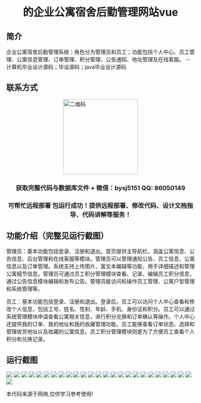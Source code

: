 <p><h1 align="center">的企业公寓宿舍后勤管理网站vue</h1></p>

## 简介
企业公寓宿舍后勤管理系统：角色分为管理员和员工；功能包括个人中心、员工管理、公寓信息管理、订单管理、积分管理、公告通知、地址管理及在线客服。    --计算机毕业设计源码；毕设源码；java毕业设计源码


## 联系方式
<img src="https://bs-1329754181.cos.ap-shanghai.myqcloud.com/wx.jpg" alt="二维码" style="display: block; margin: 0 auto;" width="200px">
<p><h3 align="center">获取完整代码与数据库文件 + 微信：bysj5151 QQ: 86050149</h3></p>
<p><h3 align="center">可帮忙远程部署 包运行成功！提供远程部署、修改代码、设计文档指导、代码讲解等服务！</h3></p>

## 功能介绍（完整见运行截图）
管理员：基本功能包括登录、注册和退出。首页提供主导航栏，涵盖公寓信息、公告信息、后台管理和在线客服等模块。管理员可以管理通知公告、员工信息、公寓信息以及订单管理。系统支持上传图片、富文本编辑等功能，用于详细描述和管理公寓细节信息。管理员可通过员工积分管理模块查看、记录、编辑员工积分信息，通过公告信息模块编辑和发布公告。管理员能访问和操作员工管理、公寓户型管理和系统管理等。

员工：基本功能包括登录、注册和退出。登录后，员工可以访问个人中心查看和修改个人信息，包括工号、姓名、性别、年龄、手机、身份证和积分。员工可以通过系统管理模块申请查看公寓相关信息，进行积分兑换和订单确认等操作。个人中心还提供我的订单、我的地址和我的收藏管理功能，员工能够查看订单状态、选择和管理收货地址以及收藏的公寓信息。员工积分管理模块则是为了方便员工查看个人积分和兑换记录。


## 运行截图
![](https://bs-1329754181.cos.ap-shanghai.myqcloud.com/ssm/EnterpriseApartmentDormitoryManagement/img/001.jpg)
![](https://bs-1329754181.cos.ap-shanghai.myqcloud.com/ssm/EnterpriseApartmentDormitoryManagement/img/002.jpg)
![](https://bs-1329754181.cos.ap-shanghai.myqcloud.com/ssm/EnterpriseApartmentDormitoryManagement/img/003.jpg)
![](https://bs-1329754181.cos.ap-shanghai.myqcloud.com/ssm/EnterpriseApartmentDormitoryManagement/img/004.jpg)
![](https://bs-1329754181.cos.ap-shanghai.myqcloud.com/ssm/EnterpriseApartmentDormitoryManagement/img/005.jpg)
![](https://bs-1329754181.cos.ap-shanghai.myqcloud.com/ssm/EnterpriseApartmentDormitoryManagement/img/006.jpg)
![](https://bs-1329754181.cos.ap-shanghai.myqcloud.com/ssm/EnterpriseApartmentDormitoryManagement/img/007.jpg)
![](https://bs-1329754181.cos.ap-shanghai.myqcloud.com/ssm/EnterpriseApartmentDormitoryManagement/img/008.jpg)
![](https://bs-1329754181.cos.ap-shanghai.myqcloud.com/ssm/EnterpriseApartmentDormitoryManagement/img/009.jpg)
![](https://bs-1329754181.cos.ap-shanghai.myqcloud.com/ssm/EnterpriseApartmentDormitoryManagement/img/010.jpg)
![](https://bs-1329754181.cos.ap-shanghai.myqcloud.com/ssm/EnterpriseApartmentDormitoryManagement/img/011.jpg)
![](https://bs-1329754181.cos.ap-shanghai.myqcloud.com/ssm/EnterpriseApartmentDormitoryManagement/img/012.jpg)
![](https://bs-1329754181.cos.ap-shanghai.myqcloud.com/ssm/EnterpriseApartmentDormitoryManagement/img/013.jpg)
![](https://bs-1329754181.cos.ap-shanghai.myqcloud.com/ssm/EnterpriseApartmentDormitoryManagement/img/014.jpg)
![](https://bs-1329754181.cos.ap-shanghai.myqcloud.com/ssm/EnterpriseApartmentDormitoryManagement/img/015.jpg)
![](https://bs-1329754181.cos.ap-shanghai.myqcloud.com/ssm/EnterpriseApartmentDormitoryManagement/img/016.jpg)
![](https://bs-1329754181.cos.ap-shanghai.myqcloud.com/ssm/EnterpriseApartmentDormitoryManagement/img/017.jpg)
![](https://bs-1329754181.cos.ap-shanghai.myqcloud.com/ssm/EnterpriseApartmentDormitoryManagement/img/018.jpg)
![](https://bs-1329754181.cos.ap-shanghai.myqcloud.com/ssm/EnterpriseApartmentDormitoryManagement/img/019.jpg)
![](https://bs-1329754181.cos.ap-shanghai.myqcloud.com/ssm/EnterpriseApartmentDormitoryManagement/img/020.jpg)
![](https://bs-1329754181.cos.ap-shanghai.myqcloud.com/ssm/EnterpriseApartmentDormitoryManagement/img/021.jpg)
![](https://bs-1329754181.cos.ap-shanghai.myqcloud.com/ssm/EnterpriseApartmentDormitoryManagement/img/022.jpg)
![](https://bs-1329754181.cos.ap-shanghai.myqcloud.com/ssm/EnterpriseApartmentDormitoryManagement/img/023.jpg)
![](https://bs-1329754181.cos.ap-shanghai.myqcloud.com/ssm/EnterpriseApartmentDormitoryManagement/img/024.jpg)
![](https://bs-1329754181.cos.ap-shanghai.myqcloud.com/ssm/EnterpriseApartmentDormitoryManagement/img/025.jpg)
![](https://bs-1329754181.cos.ap-shanghai.myqcloud.com/ssm/EnterpriseApartmentDormitoryManagement/img/026.jpg)

<p>本代码来源于网络,仅供学习参考使用!</p>
